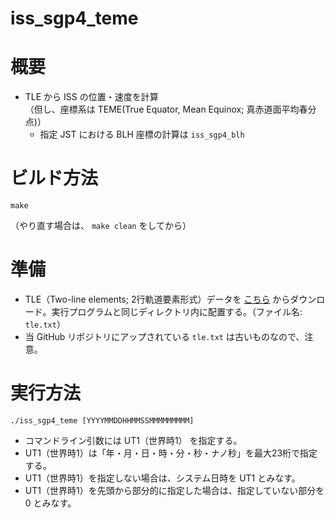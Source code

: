 # iss_sgp4_teme

概要
====

* TLE から ISS の位置・速度を計算  
  （但し、座標系は TEME(True Equator, Mean Equinox; 真赤道面平均春分点)）  
  + 指定 JST における BLH 座標の計算は `iss_sgp4_blh`

ビルド方法
==========

`make`

（やり直す場合は、 `make clean` をしてから）

準備
====

* TLE（Two-line elements; 2行軌道要素形式）データを [こちら](https://celestrak.com/NORAD/elements/supplemental/iss.txt") からダウンロード。実行プログラムと同じディレクトリ内に配置する。（ファイル名: `tle.txt`）
* 当 GitHub リポジトリにアップされている `tle.txt` は古いものなので、注意。

実行方法
========

`./iss_sgp4_teme [YYYYMMDDHHMMSSMMMMMMMMM]`

* コマンドライン引数には UT1（世界時1） を指定する。
* UT1（世界時1）は「年・月・日・時・分・秒・ナノ秒」を最大23桁で指定する。
* UT1（世界時1）を指定しない場合は、システム日時を UT1 とみなす。
* UT1（世界時1）を先頭から部分的に指定した場合は、指定していない部分を 0 とみなす。


